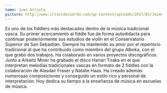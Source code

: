 ```yaml
---
name: Juan Arriola
picture: http://www.crisoldecuerda.com/wp-content/uploads/2017/01/Jaime-Muñoz-foto-env-123x123-2017.jpg
---
```


Es uno de los fiddlers más destacados dentro de la música tradicional vasca. Su primer acercamiento al fiddle fue de forma autodidacta para continuar posteriormente sus estudios de violín en el Conservatorio Superior de San Sebastián. Siempre ha mantenido su amor por el repertorio tradicional al que ha contribuido como miembro del grupo Alboka, con el que grabó dos trabajos. Ha colaborado en varios proyectos discográficos. Junto a Arkaitz Miner ha grabado el disco Hariari Tiraka en el que interpretan melodías tradicionales vascas en formato de 2 fiddles con la colaboración de Alasdair Fraser y Natalie Haas. Ha creado además numerosas composiciones y conseguido un estilo rico y personal de interpretación. Hoy dedica su tiempo a la enseñanza de música en escuelas de música.
